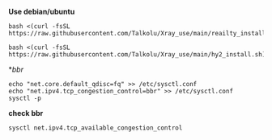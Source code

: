 **Use debian/ubuntu**
```
bash <(curl -fsSL https://raw.githubusercontent.com/Talkolu/Xray_use/main/reailty_install.sh)
```
```
bash <(curl -fsSL https://raw.githubusercontent.com/Talkolu/Xray_use/main/hy2_install.sh)
```
**bbr*
```
echo "net.core.default_qdisc=fq" >> /etc/sysctl.conf
echo "net.ipv4.tcp_congestion_control=bbr" >> /etc/sysctl.conf
sysctl -p
```
**check bbr**
```
sysctl net.ipv4.tcp_available_congestion_control
```
